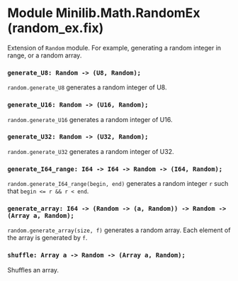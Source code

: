 # Module Minilib.Math.RandomEx (random_ex.fix)

Extension of `Random` module. For example, generating a random integer in range, or a random array.

### `generate_U8: Random -> (U8, Random);`

`random.generate_U8` generates a random integer of U8.

### `generate_U16: Random -> (U16, Random);`

`random.generate_U16` generates a random integer of U16.

### `generate_U32: Random -> (U32, Random);`

`random.generate_U32` generates a random integer of U32.

### `generate_I64_range: I64 -> I64 -> Random -> (I64, Random);`

`random.generate_I64_range(begin, end)` generates a random integer `r`
such that `begin <= r && r < end`.

### `generate_array: I64 -> (Random -> (a, Random)) -> Random -> (Array a, Random);`

`random.generate_array(size, f)` generates a random array.
Each element of the array is generated by `f`.

### `shuffle: Array a -> Random -> (Array a, Random);`

Shuffles an array.

